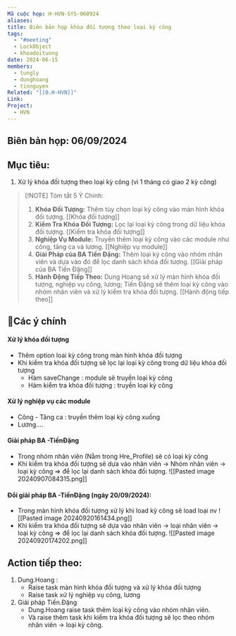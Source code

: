 ```yaml
---
Mã cuộc họp: H-HVN-SYS-060924
aliases: 
title: Biên bản họp khóa đối tượng theo loại kỳ công
tags:
  - "#meeting"
  - LockObject
  - khoadoituong
date: 2024-06-15
members:
  - tungly
  - dunghoang
  - tinnguyen
Related: "[[0.H-HVN]]"
Link: 
Project:
  - HVN
---
```


## Biên bản họp: 06/09/2024

## Mục tiêu:
1. Xử lý khóa đối tượng theo loại kỳ công (vì 1 tháng có giao 2 kỳ công)


> [!NOTE] Tóm tắt 5 Ý Chính:
> 
> 1. **Khóa Đối Tượng:** Thêm tùy chọn loại kỳ công vào màn hình khóa đối tượng. [[Khóa đối tượng]]
> 2. **Kiểm Tra Khóa Đối Tượng:** Lọc lại loại kỳ công trong dữ liệu khóa đối tượng. [[Kiểm tra khóa đối tượng]]
> 3. **Nghiệp Vụ Module:** Truyền thêm loại kỳ công vào các module như công, tăng ca và lương. [[Nghiệp vụ module]]
> 4. **Giải Pháp của BA Tiến Đặng:** Thêm loại kỳ công vào nhóm nhân viên và dựa vào đó để lọc danh sách khóa đối tượng. [[Giải pháp của BA Tiến Đặng]]
> 5. **Hành Động Tiếp Theo:** Dung Hoang sẽ xử lý màn hình khóa đối tượng, nghiệp vụ công, lương; Tiến Đặng sẽ thêm loại kỳ công vào nhóm nhân viên và xử lý kiểm tra khóa đối tượng. [[Hành động tiếp theo]]
> 




## 📝Các ý chính
#### Xử lý khóa đối tượng
- Thêm option loai kỳ công trong màn hình khóa đối tượng
- Khi kiểm tra khóa đối tượng sẽ lọc lại loại kỳ công trong dữ liệu khóa đối tượng
	- Hàm saveChange : module sẽ truyền loại kỳ công
	- Hàm kiểm tra khóa đối tượng : truyền loại kỳ công
#### Xử lý nghiệp vụ các module
- Công - Tăng ca : truyền thêm loại kỳ công xuống
- Lương....

#### Giải pháp BA -TiếnĐặng
- Trong nhóm nhân viên (Nằm trong Hre_Profile) sẽ có loại kỳ công
- Khi kiểm tra khóa đối tượng sẽ dựa vào nhân viên -> Nhóm nhân viên -> loại kỳ công => để lọc lại danh sách khóa đối tượng.
![[Pasted image 20240907084315.png]]

#### Đổi giải pháp BA -TiếnĐặng (ngày 20/09/2024): 
- Trong màn hình khóa đối tượng xử lý khi load kỳ công sẽ load loại nv
![[Pasted image 20240920161434.png]]
- Khi kiểm tra khóa đối tượng sẽ dựa vào nhân viên -> loại nhân viên -> loại kỳ công => để lọc lại danh sách khóa đối tượng.
![[Pasted image 20240920174202.png]]


## Action tiếp theo:
 1. Dung.Hoang :  
	 - Raise task màn hình khóa đối tượng và xử lý khóa đối tượng
	 - Raise task xử lý nghiệp vụ công, lương
 2. Giải pháp Tiến.Đặng
	 - Dung.Hoang raise task thêm loại kỳ công vào nhóm nhân viên.
	 - Và raise thêm task khi kiểm tra khóa đối tượng sẽ lọc theo nhóm nhân viên -> loại kỳ công.



